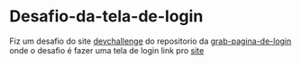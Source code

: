 # Desafio-da-tela-de-login
Fiz um desafio do site [devchallenge](https://www.devchallenge.com.br/) do repositorio da [grab-pagina-de-login](https://github.com/magdielndantas/grab-pagina-de-login) onde o desafio é fazer uma tela de login link pro [site](https://davipucodigo.github.io/Desafio-da-tela-de-login/index.html)
